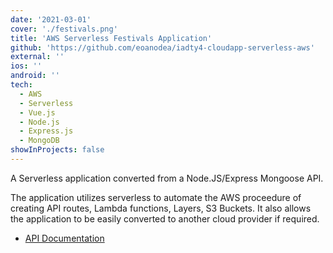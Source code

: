 ```yaml
---
date: '2021-03-01'
cover: './festivals.png'
title: 'AWS Serverless Festivals Application'
github: 'https://github.com/eoanodea/iadty4-cloudapp-serverless-aws'
external: ''
ios: ''
android: ''
tech:
  - AWS
  - Serverless
  - Vue.js
  - Node.js
  - Express.js
  - MongoDB
showInProjects: false
---
```


A Serverless application converted from a Node.JS/Express Mongoose API.

The application utilizes serverless to automate the AWS proceedure of creating API routes, Lambda functions, Layers, S3 Buckets. It also allows the application to be easily converted to another cloud provider if required.

- [API Documentation](https://documenter.getpostman.com/view/9152223/Tz5tYG2M)
